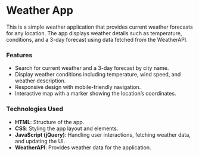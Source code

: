# Weather App

This is a simple weather application that provides current weather forecasts for any location. The app displays weather details such as temperature, conditions, and a 3-day forecast using data fetched from the WeatherAPI.

### Features

- Search for current weather and a 3-day forecast by city name.
- Display weather conditions including temperature, wind speed, and weather description.
- Responsive design with mobile-friendly navigation.
- Interactive map with a marker showing the location’s coordinates.

### Technologies Used

- **HTML**: Structure of the app.
- **CSS**: Styling the app layout and elements.
- **JavaScript (jQuery)**: Handling user interactions, fetching weather data, and updating the UI.
- **WeatherAPI**: Provides weather data for the application.
